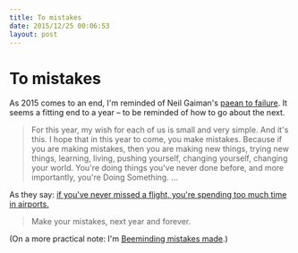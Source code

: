 ```yaml
---
title: To mistakes
date: 2015/12/25 00:06:53
layout: post
---
```

# To mistakes

As 2015 comes to an end, I'm reminded of Neil Gaiman's [paean to failure](http://journal.neilgaiman.com/2011/12/my-new-year-wish.html). It seems a fitting end to a year – to be reminded of how to go about the next. 

> For this year, my wish for each of us is small and very simple. And it's this. I hope that in this year to come, you make mistakes. Because if you are making mistakes, then you are making new things, trying new things, learning, living, pushing yourself, changing yourself, changing your world. You're doing things you've never done before, and more importantly, you're Doing Something. ...

As they say: [if you've never missed a flight, you're spending too much time in airports.](http://www.scottaaronson.com/blog/?p=40)

> Make your mistakes, next year and forever.

(On a more practical note: I'm [Beeminding mistakes made](https://www.beeminder.com/henryaj/goals/mistakes).)
